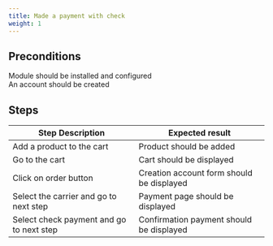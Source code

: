 ```yaml
---
title: Made a payment with check
weight: 1
---
```


## Preconditions

Module should be installed and configured<br />
An account should be created
## Steps
| Step Description | Expected result |
| ----- | ----- |
| Add a product to the cart | Product should be added |
| Go to the cart | Cart should be displayed |
| Click on order button | Creation account form should be displayed |
| Select the carrier and go to next step | Payment page should be displayed |
| Select check payment and go to next step | Confirmation payment should be displayed |
